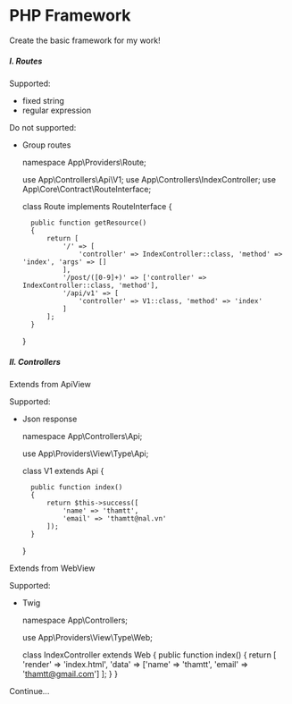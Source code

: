 # PHP Framework

Create the basic framework for my work!

##### I. Routes
Supported:
- fixed string
- regular expression

Do not supported:
- Group routes


    namespace App\Providers\Route;
    
    use App\Controllers\Api\V1;
    use App\Controllers\IndexController;
    use App\Core\Contract\RouteInterface;
    
    class Route implements RouteInterface
    {
    
        public function getResource()
        {
            return [
                '/' => [
                    'controller' => IndexController::class, 'method' => 'index', 'args' => []
                ],
                '/post/([0-9]+)' => ['controller' => IndexController::class, 'method'],
                '/api/v1' => [
                    'controller' => V1::class, 'method' => 'index'
                ]
            ];
        }
    }

##### II. Controllers

Extends from ApiView

Supported: 
- Json response


    namespace App\Controllers\Api;
    
    use App\Providers\View\Type\Api;
    
    class V1 extends Api
    {
    
        public function index()
        {
            return $this->success([
                'name' => 'thamtt',
                'email' => 'thamtt@nal.vn'
            ]);
        }
    }

Extends from WebView

Supported: 
- Twig


    namespace App\Controllers;
    
    use App\Providers\View\Type\Web;
    
    class IndexController extends Web
    {
        public function index()
        {
            return [
                'render' => 'index.html',
                'data' => ['name' => 'thamtt', 'email' => 'thamtt@gmail.com']
            ];
        }
    }
    
    
Continue...